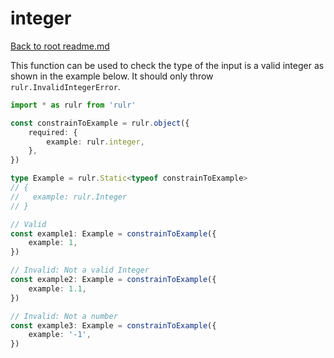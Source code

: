 # integer

[Back to root readme.md](../../../readme.md)

This function can be used to check the type of the input is a valid integer as shown in the example below. It should only throw `rulr.InvalidIntegerError`.

```ts
import * as rulr from 'rulr'

const constrainToExample = rulr.object({
	required: {
		example: rulr.integer,
	},
})

type Example = rulr.Static<typeof constrainToExample>
// {
//   example: rulr.Integer
// }

// Valid
const example1: Example = constrainToExample({
	example: 1,
})

// Invalid: Not a valid Integer
const example2: Example = constrainToExample({
	example: 1.1,
})

// Invalid: Not a number
const example3: Example = constrainToExample({
	example: '-1',
})
```
